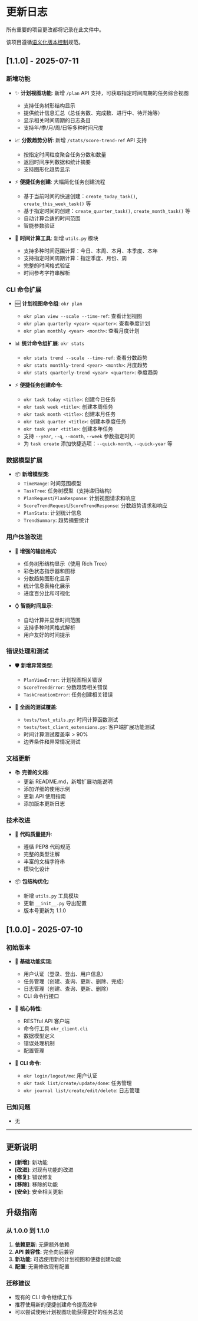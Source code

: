 # 更新日志

所有重要的项目更改都将记录在此文件中。

该项目遵循[语义化版本控制](https://semver.org/lang/zh-CN/)规范。

## [1.1.0] - 2025-07-11

### 新增功能
- ✨ **计划视图功能**: 新增 `/plan` API 支持，可获取指定时间周期的任务综合视图
  - 支持任务树形结构显示
  - 提供统计信息汇总（总任务数、完成数、进行中、待开始等）
  - 显示相关时间周期的日志条目
  - 支持年/季/月/周/日等多种时间尺度

- 📈 **分数趋势分析**: 新增 `/stats/score-trend-ref` API 支持
  - 按指定时间粒度聚合任务分数和数量
  - 返回时间序列数据和统计摘要
  - 支持图形化趋势显示

- ⚡ **便捷任务创建**: 大幅简化任务创建流程
  - 基于当前时间的快速创建：`create_today_task()`, `create_this_week_task()` 等
  - 基于指定时间的创建：`create_quarter_task()`, `create_month_task()` 等
  - 自动计算合适的时间范围
  - 智能参数验证

- 🎯 **时间计算工具**: 新增 `utils.py` 模块
  - 支持多种时间范围计算：今日、本周、本月、本季度、本年
  - 支持指定时间周期计算：指定季度、月份、周
  - 完整的时间格式验证
  - 时间参考字符串解析

### CLI 命令扩展
- 🆕 **计划视图命令组**: `okr plan`
  - `okr plan view --scale --time-ref`: 查看计划视图
  - `okr plan quarterly <year> <quarter>`: 查看季度计划
  - `okr plan monthly <year> <month>`: 查看月度计划

- 📊 **统计命令组扩展**: `okr stats`
  - `okr stats trend --scale --time-ref`: 查看分数趋势
  - `okr stats monthly-trend <year> <month>`: 月度趋势
  - `okr stats quarterly-trend <year> <quarter>`: 季度趋势

- ⚡ **便捷任务创建命令**:
  - `okr task today <title>`: 创建今日任务
  - `okr task week <title>`: 创建本周任务
  - `okr task month <title>`: 创建本月任务
  - `okr task quarter <title>`: 创建本季度任务
  - `okr task year <title>`: 创建本年任务
  - 支持 `--year`, `--q`, `--month`, `--week` 参数指定时间
  - 为 `task create` 添加快捷选项：`--quick-month`, `--quick-year` 等

### 数据模型扩展
- 📦 **新增模型类**:
  - `TimeRange`: 时间范围模型
  - `TaskTree`: 任务树模型（支持递归结构）
  - `PlanRequest`/`PlanResponse`: 计划视图请求和响应
  - `ScoreTrendRequest`/`ScoreTrendResponse`: 分数趋势请求和响应
  - `PlanStats`: 计划统计信息
  - `TrendSummary`: 趋势摘要统计

### 用户体验改进
- 🎨 **增强的输出格式**:
  - 任务树形结构显示（使用 Rich Tree）
  - 彩色状态指示器和图标
  - 分数趋势图形化显示
  - 统计信息表格化展示
  - 进度百分比和可视化

- ⌚ **智能时间显示**:
  - 自动计算并显示时间范围
  - 支持多种时间格式解析
  - 用户友好的时间提示

### 错误处理和测试
- 🛡️ **新增异常类型**:
  - `PlanViewError`: 计划视图相关错误
  - `ScoreTrendError`: 分数趋势相关错误
  - `TaskCreationError`: 任务创建相关错误

- 🧪 **全面的测试覆盖**:
  - `tests/test_utils.py`: 时间计算函数测试
  - `tests/test_client_extensions.py`: 客户端扩展功能测试
  - 时间计算测试覆盖率 > 90%
  - 边界条件和异常情况测试

### 文档更新
- 📚 **完善的文档**:
  - 更新 README.md，新增扩展功能说明
  - 添加详细的使用示例
  - 更新 API 使用指南
  - 添加版本更新日志

### 技术改进
- 🔧 **代码质量提升**:
  - 遵循 PEP8 代码规范
  - 完整的类型注解
  - 丰富的文档字符串
  - 模块化设计

- 📦 **包结构优化**:
  - 新增 `utils.py` 工具模块
  - 更新 `__init__.py` 导出配置
  - 版本号更新为 1.1.0

## [1.0.0] - 2025-07-10

### 初始版本
- 🎉 **基础功能实现**:
  - 用户认证（登录、登出、用户信息）
  - 任务管理（创建、查询、更新、删除、完成）
  - 日志管理（创建、查询、更新、删除）
  - CLI 命令行接口

- 🔧 **核心特性**:
  - RESTful API 客户端
  - 命令行工具 `okr_client.cli`
  - 数据模型定义
  - 错误处理机制
  - 配置管理

- 📱 **CLI 命令**:
  - `okr login/logout/me`: 用户认证
  - `okr task list/create/update/done`: 任务管理
  - `okr journal list/create/edit/delete`: 日志管理

### 已知问题
- 无

---

## 更新说明

- **[新增]**: 新功能
- **[改进]**: 对现有功能的改进
- **[修复]**: 错误修复
- **[移除]**: 移除的功能
- **[安全]**: 安全相关更新

## 升级指南

### 从 1.0.0 到 1.1.0

1. **依赖更新**: 无需额外依赖
2. **API 兼容性**: 完全向后兼容
3. **新功能**: 可选使用新的计划视图和便捷创建功能
4. **配置**: 无需修改现有配置

### 迁移建议

- 现有的 CLI 命令继续工作
- 推荐使用新的便捷创建命令提高效率
- 可以尝试使用计划视图功能获得更好的任务总览
